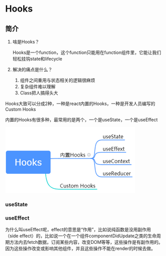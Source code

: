 # Hooks

## 简介

1. 啥是Hooks？

   Hooks是一个function，这个function只能用在function组件里，它能让我们轻松挂钩state和lifecycle

2. 解决的痛点是什么？

   1. 组件之间重用与状态相关的逻辑很麻烦
   2. 复杂组件难以理解
   3. Class把人搞得头大

Hooks大致可以分成2种，一种是react内置的Hooks，一种是开发人员编写的Custom Hooks

内置的Hooks有很多种，最常用的是两个，一个是useState，一个是useEffect

![1554111310141](assets/1554111310141.png)

### useState

### useEffect

为什么叫useEffect呢，effect的意思是“作用”，比如说纯函数是没用副作用（side effect）的，比如说一个在一个组件componentDidUpdate之类的生命周期方法内去fetch数据，订阅某些内容，改变DOM等等，这些操作是有副作用的。因为这些操作改变或影响其他组件，并且这些操作不能在render的时候去做。

